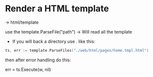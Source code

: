 # Render a HTML template

-> html/template

use the template.ParseFile("path") -> Will read all the template
- If you will back a directory use . like this:
```go
ts, err := template.ParseFiles("./web/html/pages/home.tmpl.html")
```
then after error handling do this:

err = ts.Execute(w, nil)
